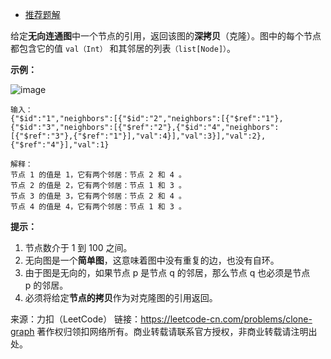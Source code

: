 * [推荐题解](https://leetcode-cn.com/problems/clone-graph/solution/dfs-he-bfs-by-powcai/)

给定**无向连通图**中一个节点的引用，返回该图的**深拷贝**（克隆）。图中的每个节点都包含它的值 ```val（Int）``` 和其邻居的列表```（list[Node]）```。

**示例：**

![image](https://github.com/Zhenghao-Liu/LeetCode_problem-and-solution/blob/master/0133(重要).克隆图/113_sample.png)  
```
输入：
{"$id":"1","neighbors":[{"$id":"2","neighbors":[{"$ref":"1"},{"$id":"3","neighbors":[{"$ref":"2"},{"$id":"4","neighbors":[{"$ref":"3"},{"$ref":"1"}],"val":4}],"val":3}],"val":2},{"$ref":"4"}],"val":1}

解释：
节点 1 的值是 1，它有两个邻居：节点 2 和 4 。
节点 2 的值是 2，它有两个邻居：节点 1 和 3 。
节点 3 的值是 3，它有两个邻居：节点 2 和 4 。
节点 4 的值是 4，它有两个邻居：节点 1 和 3 。  
```

**提示：**

1. 节点数介于 1 到 100 之间。
2. 无向图是一个**简单图**，这意味着图中没有重复的边，也没有自环。
3. 由于图是无向的，如果节点 p 是节点 q 的邻居，那么节点 q 也必须是节点 p 的邻居。
4. 必须将给定**节点的拷贝**作为对克隆图的引用返回。

来源：力扣（LeetCode）
链接：https://leetcode-cn.com/problems/clone-graph
著作权归领扣网络所有。商业转载请联系官方授权，非商业转载请注明出处。
